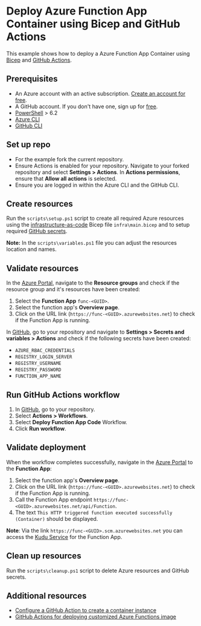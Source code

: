 # Deploy Azure Function App Container using Bicep and GitHub Actions

This example shows how to deploy a Azure Function App Container using [Bicep](https://learn.microsoft.com/en-us/azure/azure-resource-manager/bicep/overview) and [GitHub Actions](https://github.com/features/actions).

## Prerequisites

* An Azure account with an active subscription. [Create an account for free](https://azure.microsoft.com/free/).
* A GitHub account. If you don't have one, sign up for [free](https://github.com/join).
* [PowerShell](https://learn.microsoft.com/en-us/powershell/scripting/install/installing-powershell-on-windows) > 6.2
* [Azure CLI](https://learn.microsoft.com/en-us/cli/azure/install-azure-cli)
* [GitHub CLI](https://cli.github.com)

## Set up repo

* For the example fork the current repository.
* Ensure Actions is enabled for your repository. Navigate to your forked repository and select **Settings > Actions**. In **Actions permissions**, ensure that **Allow all actions** is selected.
* Ensure you are logged in within the Azure CLI and the GitHub CLI.

## Create resources

Run the `scripts\setup.ps1` script to create all required Azure resources using the [infrastructure-as-code](https://learn.microsoft.com/en-us/devops/deliver/what-is-infrastructure-as-code) Bicep file `infra\main.bicep` and to setup required [GitHub secrets](https://docs.github.com/en/actions/security-guides/encrypted-secrets).

**Note:** In the `scripts\variables.ps1` file you can adjust the resources location and names.

## Validate resources

In the [Azure Portal](https://portal.azure.com), navigate to the **Resource groups** and check if the resource group and it's resources have been created:

1. Select the **Function App** `func-<GUID>`.
2. Select the function app's **Overview page**.
3. Click on the URL link (`https://func-<GUID>.azurewebsites.net`) to check if the Function App is running.

In [GitHub](https://github.com), go to your repository and navigate to **Settings > Secrets and variables > Actions** and check if the following secrets have been created:

* `AZURE_RBAC_CREDENTIALS`
* `REGISTRY_LOGIN_SERVER`
* `REGISTRY_USERNAME`
* `REGISTRY_PASSWORD`
* `FUNCTION_APP_NAME`

## Run GitHub Actions workflow

1. In [GitHub](https://github.com), go to your repository.
2. Select **Actions > Workflows**.
3. Select **Deploy Function App Code** Workflow.
4. Click **Run workflow**.

## Validate deployment

When the workflow completes successfully, navigate in the [Azure Portal](https://portal.azure.com) to the **Function App**:

1. Select the function app's **Overview page**.
2. Click on the URL link (`https://func-<GUID>.azurewebsites.net`) to check if the Function App is running.
3. Call the Function App endpoint `https://func-<GUID>.azurewebsites.net/api/Function`.
4. The text `This HTTP triggered function executed successfully (Container)` should be displayed.

**Note**: Via the link `https://func-<GUID>.scm.azurewebsites.net` you can access the [Kudu Service](https://learn.microsoft.com/en-us/azure/app-service/resources-kudu) for the Function App.

## Clean up resources

Run the `scripts\cleanup.ps1` script to delete Azure resources and GitHub secrets.

## Additional resources

* [Configure a GitHub Action to create a container instance](https://learn.microsoft.com/en-us/azure/container-instances/container-instances-github-action?tabs=userlevel)
* [GitHub Actions for deploying customized Azure Functions image](https://github.com/Azure/functions-container-action)